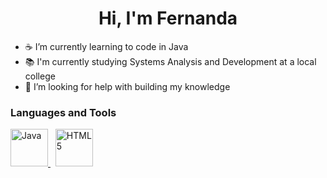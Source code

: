 <h1 align="center">Hi, I'm Fernanda</h1>

- ☕ I’m currently learning to code in Java
- 📚 I'm currently studying Systems Analysis and Development at a local college
- 🤯 I’m looking for help with building my knowledge

<h3 align="left">Languages and Tools</h3>

<p align="left"> 
  <a href="https://www.java.com/" target="_blank" rel="noreferrer"> 
    <img src="https://www.citypng.com/public/uploads/preview/hd-java-logo-transparent-background-701751694771845zainlxmlfo.png" alt="Java" width="60" height="60"/>
  </a>
  &nbsp;
  <a href="https://html.spec.whatwg.org/multipage/" target="_blank" rel="noreferrer"> 
    <img src="https://e7.pngegg.com/pngimages/780/934/png-clipart-html-logo-html5-logo-icons-logos-emojis-tech-companies-thumbnail.png" alt="HTML5" width="60" height="60"/>
  </a>
</p>
